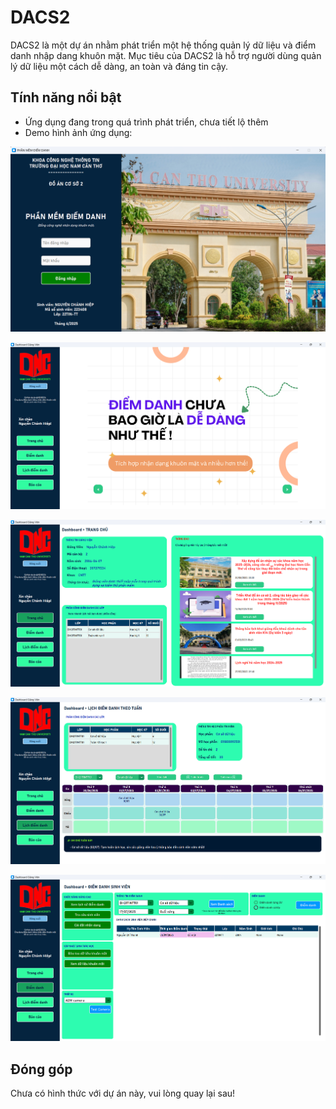 # DACS2

DACS2 là một dự án nhằm phát triển một hệ thống quản lý dữ liệu và điểm danh nhập dang khuôn mặt. Mục tiêu của DACS2 là hỗ trợ người dùng quản lý dữ liệu một cách dễ dàng, an toàn và đáng tin cậy.

## Tính năng nổi bật

- Ứng dụng đang trong quá trình phát triển, chưa tiết lộ thêm
- Demo hình ảnh ứng dụng:

![alt text](image.png)

![alt text](image-1.png)

![alt text](image-2.png)

![alt text](image-3.png)

![alt text](image-4.png)

## Đóng góp

Chưa có hình thức với dự án này, vui lòng quay lại sau!
